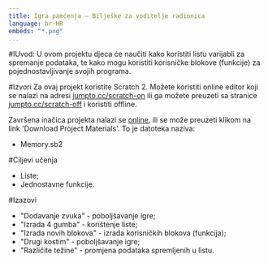 ```yaml
---
title: Igra pamćenja — Bilješke za voditelje radionica
language: hr-HR
embeds: "*.png"
...
```


#IUvod:
U ovom projektu djeca će naučiti kako koristiti listu varijabli za spremanje podataka, te kako mogu koristiti korisničke blokove (funkcije) za pojednostavljivanje svojih programa.

#Izvori
Za ovaj projekt koristite Scratch 2. Možete koristiti online editor koji se nalazi na adresi [jumpto.cc/scratch-on](http://jumpto.cc/scratch-on) ili ga možete preuzeti sa stranice [jumpto.cc/scratch-off](http://jumpto.cc/scratch-off) i koristiti offline.

Završena inačica projekta nalazi se <a href="http://scratch.mit.edu/projects/34874510/#editor">online</a>, ili se može preuzeti klikom na link 'Download Project Materials'. To je datoteka naziva:

+ Memory.sb2

#Ciljevi učenja
+ Liste;
+ Jednostavne funkcije.

#Izazovi
+ "Dodavanje zvuka" - poboljšavanje igre;
+ "Izrada 4 gumba" - korištenje liste;
+ "Izrada novih blokova" - izrada korisničkih blokova (funkcija);
+ "Drugi kostim" -  poboljšavanje igre;
+ "Različite težine" - promjena podataka spremljenih u listu.
